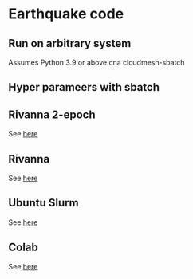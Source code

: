 # Earthquake code

## Run on arbitrary system

Assumes Python 3.9 or above cna cloudmesh-sbatch


## Hyper parameers with sbatch


## Rivanna 2-epoch

See [here](experiments/rivanna-2epoch/README.md)

## Rivanna

See [here](experiments/rivanna/README.md)


## Ubuntu Slurm

See [here](experiments/ubuntu-slurm/README.md)


## Colab

See [here](experiments/ubuntu-slurm/README.md)
